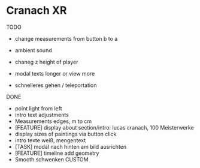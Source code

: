# Cranach XR

TODO

- change measurements from button b to a

- ambient sound
- chaneg z height of player
- modal texts longer or view more
- schnelleres gehen / teleportation

DONE

- point light from left
- intro text adjustments
- Measurements edges, m to cm
- [FEATURE] display about section/intro: lucas cranach, 100 Meisterwerke
- display sizes of paintings via button click
- intro texte weiß, mengentext
- [TASK] modal nach hinten am bild ausrichten
- [FEATURE] timeline add geometry
- Smooth schwenken
  CUSTOM
